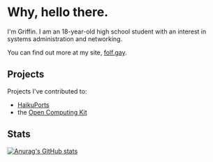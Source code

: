 # Why, hello there.

I'm Griffin. I am an 18-year-old high school student with an interest in
systems administration and networking.

You can find out more at my site, [folf.gay](https://folf.gay).

## Projects

Projects I've contributed to:

* [HaikuPorts](https://github.com/haikuports/haikuports)
* the [Open Computing Kit](https://github.com/open-computing-kit)

## Stats

[![Anurag's GitHub stats](https://github-readme-stats.vercel.app/api?username=GriffintheFolf)](https://github.com/anuraghazra/github-readme-stats)
